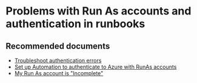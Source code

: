 <properties
    pageTitle="Problems with Run As accounts and authentication in runbooks"
    description="Problems with Run As accounts and authentication in runbooks"
    service="microsoft.automation"
    resource="automationaccounts"
    authors="csand-msft"
    displayOrder="9"
    selfHelpType="resource"
    productPesIds=""
    supportTopicIds=""
    resourceTags=""
    cloudEnvironments="MoonCake"
	articleId="8518007f-2fe3-4f33-b1d4-ce4bfc72a20b"
/>

# Problems with Run As accounts and authentication in runbooks

## **Recommended documents**

* [Troubleshoot authentication errors](https://docs.azure.cn/automation/troubleshoot/runbooks#authentication-errors-when-working-with-azure-automation-runbooks)
* [Set up Automation to authenticate to Azure with RunAs accounts](https://docs.azure.cn/automation/manage-runas-account)
* [My Run As account is "Incomplete"](https://docs.azure.cn/automation/manage-runas-account#misconfiguration)

